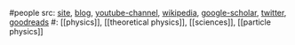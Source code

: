 #people 
src: [site](https://sabinehossenfelder.com), [blog](https://backreaction.blogspot.com), [youtube-channel](https://www.youtube.com/channel/UC1yNl2E66ZzKApQdRuTQ4tw), [wikipedia](https://en.wikipedia.org/wiki/Sabine_Hossenfelder), [google-scholar](https://scholar.google.com/citations?user=NaQZcyYAAAAJ&hl=en), [twitter](https://twitter.com/skdh), [goodreads](https://www.goodreads.com/author/show/17201066.Sabine_Hossenfelder) 
#: [[physics]], [[theoretical physics]], [[sciences]], [[particle physics]] 

